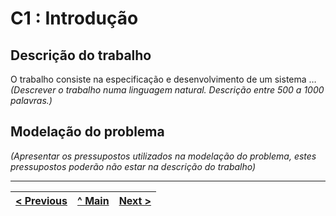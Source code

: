# C1 : Introdução


## Descrição do trabalho
O trabalho consiste na especificação e desenvolvimento de um sistema …
_(Descrever o trabalho numa linguagem natural. Descrição entre 500 a 1000 palavras.)_

## Modelação do problema

_(Apresentar os pressupostos utilizados na modelação do problema, estes pressupostos poderão não estar na descrição do trabalho)_


---
[< Previous](rei00.md) | [^ Main](/../../) | [Next >](rei02.md)
:--- | :---: | ---: 
